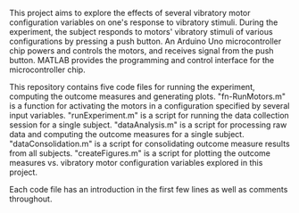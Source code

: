 This project aims to explore the effects of several vibratory motor configuration variables on one's response to vibratory stimuli. During the experiment, the subject responds to motors' vibratory stimuli of various configurations by pressing a push button. An Arduino Uno microcontroller chip powers and controls the motors, and receives signal from the push button. MATLAB provides the programming and control interface for the microcontroller chip.

This repository contains five code files for running the experiment, computing the outcome measures and generating plots.
"fn-RunMotors.m" is a function for activating the motors in a configuration specified by several input variables.
"runExperiment.m" is a script for running the data collection session for a single subject.
"dataAnalysis.m" is a script for processing raw data and computing the outcome measures for a single subject.
"dataConsolidation.m" is a script for consolidating outcome measure results from all subjects.
"createFigures.m" is a script for plotting the outcome measures vs. vibratory motor configuration variables explored in this project.

Each code file has an introduction in the first few lines as well as comments throughout.
